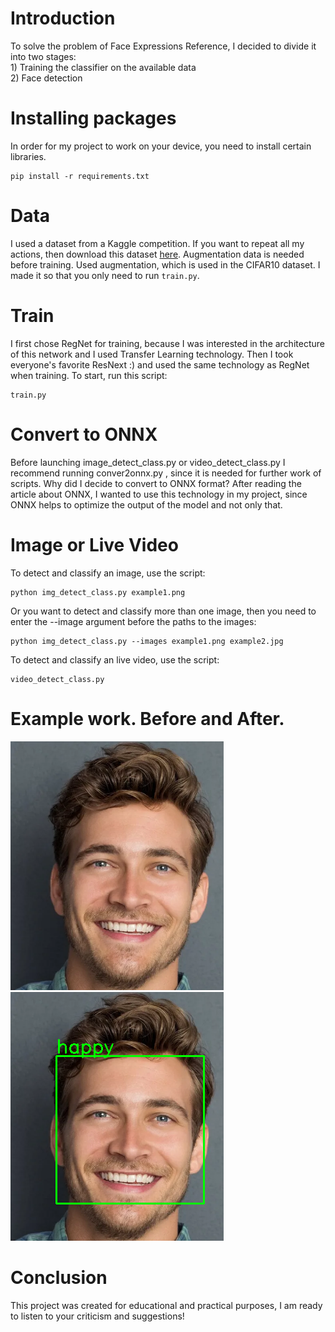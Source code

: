 <h1>Introduction</h1>
To solve the problem of Face Expressions Reference, I decided to divide it into two stages: 
<br>1) Training the classifier on the available data<br>2) Face detection

<h1>Installing packages</h1>
In order for my project to work on your device, you need to install certain libraries.

````
pip install -r requirements.txt
````

<h1>Data</h1>
I used a dataset from a Kaggle competition. If you want to repeat all my actions, then download this dataset <a href="https://www.kaggle.com/datasets/msambare/fer2013">here</a>. 
Augmentation data is needed before training. Used augmentation, which is used in the CIFAR10 dataset. I made it so that you only need to run <code>train.py</code>.

<h1>Train</h1>
I first chose RegNet for training, because I was interested in the architecture of this network and I used Transfer Learning technology. Then I took everyone's favorite ResNext :) and used the same technology as RegNet when training. To start, run this script: <br>

````
train.py
````

<h1>Convert to ONNX</h1>

Before launching image_detect_class.py or video_detect_class.py I recommend running conver2onnx.py , since it is needed for further work of scripts.
Why did I decide to convert to ONNX format? After reading the article about ONNX, I wanted to use this technology in my project, since ONNX helps to optimize the output of the model and not only that.

<h1>Image or Live Video</h1>
To detect and classify an image, use the script: 

````
python img_detect_class.py example1.png
````

Or you want to detect and classify more than one image, then you need to enter the --image argument before the paths to the images:


````
python img_detect_class.py --images example1.png example2.jpg
````


To detect and classify an live video, use the script: 

````
video_detect_class.py
````

<h1>Example work. Before and After.</h1>

<p float="left">
<img src="example.png">

<img src="res_example.png"> 
</p>

<h1>Conclusion</h1>
This project was created for educational and practical purposes, I am ready to listen to your criticism and suggestions!
